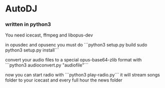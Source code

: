 # AutoDJ
### written in python3

You need icecast, ffmpeg and libopus-dev

in opusdec and opusenc you must do
´´´python3 setup.py build
sudo python3 setup.py install´´´

convert your audio files to a special opus-base64-zlib format with
´´´python3 audioconvert.py "audiofile"´´´

now you can start radio with
´´´python3 play-radio.py´´´
it will stream songs folder to your icecast and every full hour
the news folder
